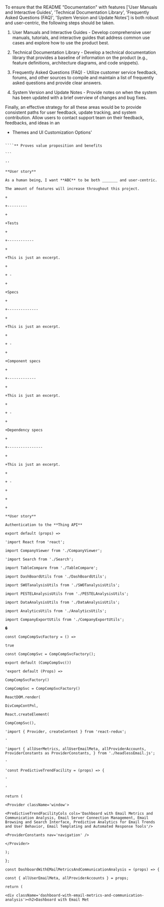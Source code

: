 To ensure that the README "Documentation" with features ['User Manuals and Interactive Guides', 'Technical Documentation Library', 'Frequently Asked Questions (FAQ)', 'System Version and Update Notes'] is both robust and user-centric, the following steps should be taken. 
 
1. User Manuals and Interactive Guides - Develop comprehensive user manuals, tutorials, and interactive guides that address common use cases and explore how to use the product best. 
 
2. Technical Documentation Library - Develop a technical documentation library that provides a baseline of information on the product (e.g., feature definitions, architecture diagrams, and code snippets). 
 
3. Frequently Asked Questions (FAQ) - Utilize customer service feedback, forums, and other sources to compile and maintain a list of frequently asked questions and provide clear answers. 

4. System Version and Update Notes - Provide notes on when the system has been updated with a brief overview of changes and bug fixes. 
 
Finally, an effective strategy for all these areas would be to provide consistent paths for user feedback, update tracking, and system contribution. Allow users to contact support team on their feedback, feedbacks, and ideas in an

* Themes and UI Customization Options'

````** Is often a way to distract less technical users

````** Proves value proposition and benefits

```

''

**User story**

As a human being, I want **ABC** to be both _______ and user-centric.

The amount of features will increase throughout this project.

+

+---------

+

+Tests

+

+------------

+

+This is just an excerpt.

+

+ -

+

+Specs

+

+--------------

+

+This is just an excerpt.

+

+ -

+

+Component specs

+

+-------------

+

+This is just an excerpt.

+

+ -

+

+Dependency specs

+

+----------------

+

+This is just an excerpt.

+

+ -

+

+

+

**User story**

Authentication to the **Thing API**

export default (props) =>

'import React from 'react';

import CompanyViewer from './CompanyViewer';

'import Search from './Search';

import TableCompare from './TableCompare';

import DashBoardUtils from './DashBoardUtils';

import SWOTanalysisUtils from './SWOTanalysisUtils';

import PESTELAnalysisUtils from './PESTELAnalysisUtils';

import DataAnalysisUtils from './DataAnalysisUtils';

import AnalyticsUtils from './AnalyticsUtils';

import CompanyExportUtils from './CompanyExportUtils';

�

const CompCompSvcFactory = () =>

true

const CompCompSvc = CompCompSvcFactory();

export default (CompCompSvc())

'export default (Props) =>

CompCompSvcFactory()

CompCompSvc = CompCompSvcFactory()

ReactDOM.render(

DivCompContPnl,

React.createElement(

CompCompSvc(),

'import { Provider, createContext } from 'react-redux';

'

'import { allUserMetrics, allUserEmailMeta, allProviderAccounts, ProviderConstants as ProviderConstants, } from './headlessEmail.js';

'

'const PredictiveTrendFacility = (props) => {

'

'

return (

<Provider className='window'>

<PredictiveTrendFacilityCols cols='Dashboard with Email Metrics and Communication Analysis, Email Server Connection Management, Email Browsing and Search Interface, Predictive Analytics for Email Trends and User Behavior, Email Templating and Automated Response Tools'/>

<ProviderConstants nav='navigation' />

</Provider>

);

};

const DashboardWithEMailMetricsAndCommunicationAnalysis = (props) => {

const { allUserEmailMeta, allProviderAccounts } = props;

return (

<div className='dashboard-with-email-metrics-and-communication-analysis'><h2>Dashboard with Email Met
